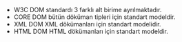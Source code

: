 - W3C DOM standardı 3 farklı alt birime ayrılmaktadır.
- CORE DOM bütün döküman tipleri için standart modeldir.
- XML DOM XML dökümanları için standart modelidir.
- HTML DOM HTML dökümanları için standart modeldir.